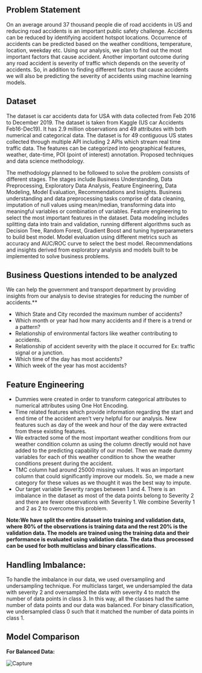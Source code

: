 ## Problem Statement
 
On an average around 37 thousand people die of road accidents in US and reducing road accidents is an important public safety challenge. Accidents can be reduced by identifying accident hotspot locations. Occurrence of accidents can be predicted based on the weather conditions, temperature, location, weekday etc. Using our analysis, we plan to find out the most important factors that cause accident.  Another important outcome during any road accident is severity of traffic which depends on the severity of accidents. So, in addition to finding different factors that cause accidents we will also be predicting the severity of accidents using machine learning models.

## Dataset 
 
The dataset is car accidents data for USA with data collected from Feb 2016 to December 2019. The dataset is taken from Kaggle (US car Accidents Feb16-Dec19). It has 2.9 million observations and 49 attributes with both numerical and categorical data. The dataset is for 49 contiguous US states collected through multiple API including 2 APIs which stream real time traffic data. The features can be categorized into geographical features, weather, date-time, POI (point of interest) annotation.  Proposed techniques and data science methodology.

The methodology planned to be followed to solve the problem consists of different stages. The stages include Business Understanding, Data Preprocessing, Exploratory Data Analysis, Feature Engineering, Data Modeling, Model Evaluation, Recommendations and Insights. Business understanding and data preprocessing tasks comprise of data cleaning, imputation of null values using mean/median, transforming data into meaningful variables or combination of variables. Feature engineering to select the most important features in the dataset. Data modeling includes splitting data into train and validation, running different algorithms such as Decision Tree, Random Forest, Gradient Boost and tuning hyperparameters to build best model. Model evaluation using different metrics such as accuracy and AUC/ROC curve to select the best model. Recommendations and insights derived from exploratory analysis and models built to be implemented to solve business problems.
 
 
## Business Questions intended to be analyzed 
 
We can help the government and transport department by providing insights from our analysis to devise strategies for reducing the number of accidents.**
<br>
* Which State and City recorded the maximum number of accidents?
* Which month or year had how many accidents and if there is a trend or a pattern?
* Relationship of environmental factors like weather contributing to accidents.
* Relationship of accident severity with the place it occurred for Ex: traffic signal or a junction.
* Which time of the day has most accidents? 
* Which week of the year has most accidents?


## Feature Engineering

* Dummies were created in order to transform categorical attributes to numerical attributes using One Hot Encoding.  
* Time related features which provide information regarding the start and end time of the accident aren’t very helpful for our analysis. New features such as day of the week and hour of the day were extracted from these existing features. 
* We extracted some of the most important weather conditions from our weather condition column as using the column directly would not have added to the predicting capability of our model. Then we made dummy variables for each of this weather condition to show the weather conditions present during the accident.  
* TMC column had around 25000 missing values. It was an important column that could significantly improve our models. So, we made a new category for these values as we thought it was the best way to impute.  
* Our target variable Severity ranges between 1 and 4. There is an imbalance in the dataset as most of the data points belong to Severity 2 and there are fewer observations with Severity 1. We combine Severity 1 and 2 as 2 to overcome this problem. 

 
 
**Note:We have split the entire dataset into training and validation data, where 80% of the observations is training data and the rest 20% is the validation data. The models are trained using the training data and their performance is evaluated using validation data. The data thus processed can be used for both multiclass and binary classifications.**
 
 
## Handling Imbalance: 

To handle the imbalance in our data, we used oversampling and undersampling technique. For multiclass target, we undersampled the data with severity 2 and oversampled the data with severity 4 to match the number of data points in class 3. In this way, all the classes had the same number of data points and our data was balanced. For binary classification, we undersampled class 0 such that it matched the number of data points in class 1.

## Model Comparison

**For Balanced Data:**

![Capture](https://user-images.githubusercontent.com/30891813/82081055-ae8cd900-96b3-11ea-8c03-14957e9ed3e0.PNG)

